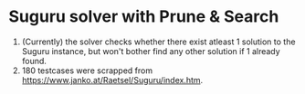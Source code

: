 # Suguru solver with Prune & Search

1. (Currently) the solver checks whether there exist atleast 1 solution to the Suguru instance, but won't bother find any other solution if 1 already found.
2. 180 testcases were scrapped from https://www.janko.at/Raetsel/Suguru/index.htm.

